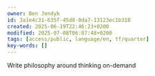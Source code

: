 ```yaml
---
owner: Ben Jendyk
id: 3a1e4c31-635f-45d8-8da7-13123ec1b318
created: 2025-06-19T22:46:23+0200
modified: 2025-07-08T06:07:48+0200
tags: [access/public, language/en, tf/quarter]
key-words: []
---
```


Write philosophy around thinking on-demand 